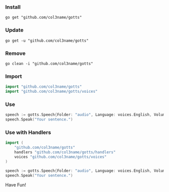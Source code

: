
### Install
```
go get "github.com/col3name/gotts"
```

### Update
```
go get -u "github.com/col3name/gotts"
```

### Remove
```
go clean -i "github.com/col3name/gotts"
```

### Import
```go
import "github.com/col3name/gotts"
import "github.com/col3name/gotts/voices"
```

### Use
```go
speech := gotts.Speech{Folder: "audio", Language: voices.English, Volume: 0, Speed: 1}
speech.Speak("Your sentence.")
```

### Use with Handlers
```go
import (
    "github.com/col3name/gotts"
    handlers "github.com/col3name/gotts/handlers"
    voices "github.com/col3name/gotts/voices"
)

speech := gotts.Speech{Folder: "audio", Language: voices.English, Volume: 0, Speed: 1}
speech.Speak("Your sentence.")
```

Have Fun!
